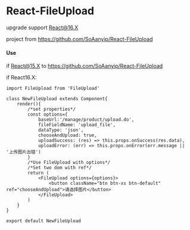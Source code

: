 # React-FileUpload
upgrade support React@16.X

project from https://github.com/SoAanyip/React-FileUpload

#### Use

if React@15.X to https://github.com/SoAanyip/React-FileUpload

if React16.X:

    import FileUpload from 'FileUpload'
    
    class NewFileUpload extends Component{
        render(){
            /*set properties*/
            const options={
                baseUrl:'/manage/product/upload.do',
                fileFieldName: 'upload_file',
                dataType: 'json',
                chooseAndUpload: true,
                uploadSuccess: (res) => this.props.onSuccess(res.data),
                uploadError: (err) => this.props.onError(err.message || '上传图片出错')
            }
            /*Use FileUpload with options*/
            /*Set two dom with ref*/
            return (
                <FileUpload options={options}>
                    <button className="btn btn-xs btn-default" ref="chooseAndUpload">请选择图片</button>
                </FileUpload>
            )
        }	        
    }
    
    export default NewFileUpload
  


